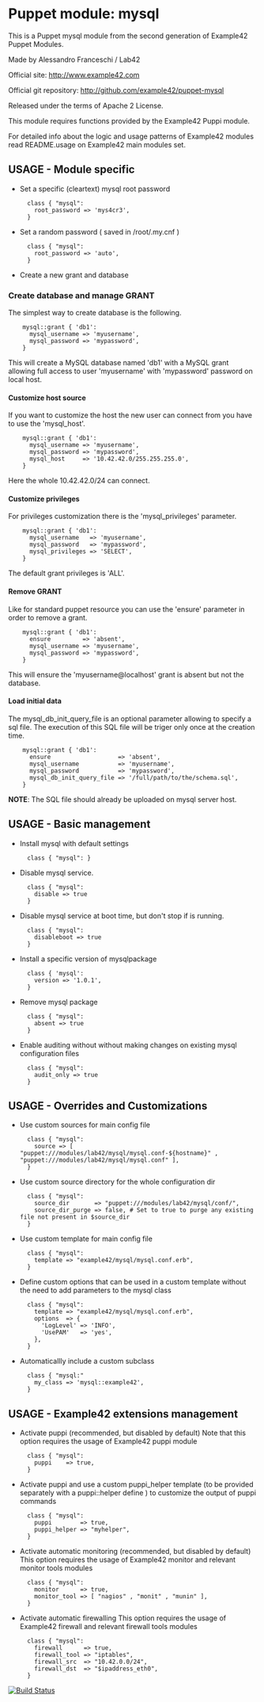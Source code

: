 # Puppet module: mysql

This is a Puppet mysql module from the second generation of Example42 Puppet Modules.

Made by Alessandro Franceschi / Lab42

Official site: http://www.example42.com

Official git repository: http://github.com/example42/puppet-mysql

Released under the terms of Apache 2 License.

This module requires functions provided by the Example42 Puppi module.

For detailed info about the logic and usage patterns of Example42 modules read README.usage on Example42 main modules set.

## USAGE - Module specific

* Set a specific (cleartext) mysql root password

        class { "mysql":
          root_password => 'mys4cr3',
        }

* Set a random password ( saved in /root/.my.cnf )

        class { "mysql":
          root_password => 'auto',
        }

* Create a new grant and database

### Create database and manage GRANT

The simplest way to create database is the following.

        mysql::grant { 'db1':
          mysql_username => 'myusername',
          mysql_password => 'mypassword',
        }

This will create a MySQL database named 'db1' with a MySQL grant allowing full access to user 'myusername' with 'mypassword' password on local host.

#### Customize host source
If you want to customize the host the new user can connect from you have to use the 'mysql\_host'.

        mysql::grant { 'db1':
          mysql_username => 'myusername',
          mysql_password => 'mypassword',
          mysql_host     => '10.42.42.0/255.255.255.0',
        }

Here the whole 10.42.42.0/24 can connect.

#### Customize privileges
For privileges customization there is the 'mysql\_privileges' parameter.

        mysql::grant { 'db1':
          mysql_username   => 'myusername',
          mysql_password   => 'mypassword',
          mysql_privileges => 'SELECT',
        }

The default grant privileges is 'ALL'.

#### Remove GRANT
Like for standard puppet resource you can use the 'ensure' parameter in order to remove a grant.

        mysql::grant { 'db1':
          ensure         => 'absent',
          mysql_username => 'myusername',
          mysql_password => 'mypassword',
        }

This will ensure the 'myusername@localhost' grant is absent but not the database.

#### Load initial data
The mysql\_db\_init\_query\_file is an optional parameter allowing to specify a sql file. The execution of this SQL file will be triger only once at the creation time.

        mysql::grant { 'db1':
          ensure                   => 'absent',
          mysql_username           => 'myusername',
          mysql_password           => 'mypassword',
          mysql_db_init_query_file => '/full/path/to/the/schema.sql',
        }

__NOTE__: The SQL file should already be uploaded on mysql server host.

## USAGE - Basic management

* Install mysql with default settings

        class { "mysql": }

* Disable mysql service.

        class { "mysql":
          disable => true
        }

* Disable mysql service at boot time, but don't stop if is running.

        class { "mysql":
          disableboot => true
        }

* Install a specific version of mysqlpackage

        class { 'mysql':
          version => '1.0.1',
        }

* Remove mysql package

        class { "mysql":
          absent => true
        }

* Enable auditing without without making changes on existing mysql configuration files

        class { "mysql":
          audit_only => true
        }


## USAGE - Overrides and Customizations
* Use custom sources for main config file

        class { "mysql":
          source => [ "puppet:///modules/lab42/mysql/mysql.conf-${hostname}" , "puppet:///modules/lab42/mysql/mysql.conf" ],
        }


* Use custom source directory for the whole configuration dir

        class { "mysql":
          source_dir       => "puppet:///modules/lab42/mysql/conf/",
          source_dir_purge => false, # Set to true to purge any existing file not present in $source_dir
        }

* Use custom template for main config file

        class { "mysql":
          template => "example42/mysql/mysql.conf.erb",
        }

* Define custom options that can be used in a custom template without the
  need to add parameters to the mysql class

        class { "mysql":
          template => "example42/mysql/mysql.conf.erb",
          options  => {
            'LogLevel' => 'INFO',
            'UsePAM'   => 'yes',
          },
        }

* Automaticallly include a custom subclass

        class { "mysql:"
          my_class => 'mysql::example42',
        }


## USAGE - Example42 extensions management
* Activate puppi (recommended, but disabled by default)
  Note that this option requires the usage of Example42 puppi module

        class { "mysql":
          puppi    => true,
        }

* Activate puppi and use a custom puppi_helper template (to be provided separately with
  a puppi::helper define ) to customize the output of puppi commands

        class { "mysql":
          puppi        => true,
          puppi_helper => "myhelper",
        }

* Activate automatic monitoring (recommended, but disabled by default)
  This option requires the usage of Example42 monitor and relevant monitor tools modules

        class { "mysql":
          monitor      => true,
          monitor_tool => [ "nagios" , "monit" , "munin" ],
        }

* Activate automatic firewalling
  This option requires the usage of Example42 firewall and relevant firewall tools modules

        class { "mysql":
          firewall      => true,
          firewall_tool => "iptables",
          firewall_src  => "10.42.0.0/24",
          firewall_dst  => "$ipaddress_eth0",
        }



[![Build Status](https://travis-ci.org/example42/puppet-mysql.png?branch=master)](https://travis-ci.org/example42/puppet-mysql)
